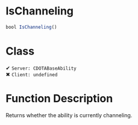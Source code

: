 # IsChanneling
```js	
bool IsChanneling()
```
# Class
✔ `Server: CDOTABaseAbility`  
✖ `Client: undefined`  

# Function Description
Returns whether the ability is currently channeling.

